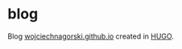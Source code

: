 # blog
Blog [wojciechnagorski.github.io](http://wojciechnagorski.github.io) created in [HUGO](https://themes.gohugo.io/).
